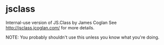 jsclass
=======

Internal-use version of JS.Class by James Coglan
See http://jsclass.jcoglan.com/ for more details.

NOTE: You probably shouldn't use this unless you know what you're doing.
